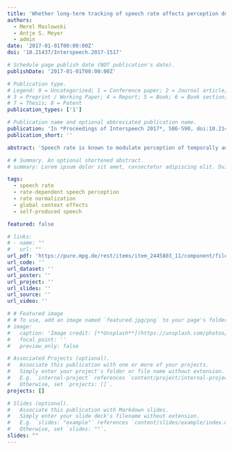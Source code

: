 ```yaml
---
title: 'Whether long-term tracking of speech rate affects perception depends on who is talking'
authors:
  - Merel Maslowski
  - Antje S. Meyer
  - admin
date: '2017-01-01T00:00:00Z'
doi: '10.21437/Interspeech.2017-1517'

# Schedule page publish date (NOT publication's date).
publishDate: '2017-01-01T00:00:00Z'

# Publication type.
# Legend: 0 = Uncategorized; 1 = Conference paper; 2 = Journal article;
# 3 = Preprint / Working Paper; 4 = Report; 5 = Book; 6 = Book section;
# 7 = Thesis; 8 = Patent
publication_types: ['1']

# Publication name and optional abbreviated publication name.
publication: 'In *Proceedings of Interspeech 2017*, 586-590, doi:10.21437/Interspeech.2017-1517'
publication_short: ''

abstract: 'Speech rate is known to modulate perception of temporally ambiguous speech sounds. For instance, a vowel may be perceived as short when the immediate speech context is slow, but as long when the context is fast. Yet, effects of long-term tracking of speech rate are largely unexplored. Two experiments tested whether long-term tracking of rate influences perception of the temporal Dutch vowel contrast /A/-/a:/. In Experiment 1, one low-rate group listened to ‘neutral’ rate speech from talker A and to slow speech from talker B. Another high-rate group was exposed to the same neutral speech from A, but to fast speech from B. Between-group comparison of the ‘neutral’ trials revealed that the low-rate group reported a higher proportion of /a:/ in A’s ‘neutral’ speech, indicating that A sounded faster when B was slow. Experiment 2 tested whether one’s own speech rate also contributes to effects of long-term tracking of rate. Here, talker B’s speech was replaced by playback of participants’ own fast or slow speech. No evidence was found that one’s own voice affected perception of talker A in larger speech contexts. These results carry implications for our understanding of the mechanisms involved in rate-dependent speech perception and of dialogue.'

# # Summary. An optional shortened abstract.
# summary: Lorem ipsum dolor sit amet, consectetur adipiscing elit. Duis posuere tellus ac convallis placerat. Proin tincidunt magna sed ex sollicitudin condimentum.

tags:
  - speech rate
  - rate-dependent speech perception
  - rate normalization
  - global context effects
  - self-produced speech

featured: false

# links:
# - name: ""
#   url: ""
url_pdf: 'https://pure.mpg.de/rest/items/item_2445803_11/component/file_2475583/content'
url_code: ''
url_dataset: ''
url_poster: ''
url_project: ''
url_slides: ''
url_source: ''
url_video: ''

# # Featured image
# # To use, add an image named `featured.jpg/png` to your page's folder.
# image:
#   caption: 'Image credit: [**Unsplash**](https://unsplash.com/photos/pLCdAaMFLTE)'
#   focal_point: ''
#   preview_only: false

# Associated Projects (optional).
#   Associate this publication with one or more of your projects.
#   Simply enter your project's folder or file name without extension.
#   E.g. `internal-project` references `content/project/internal-project/index.md`.
#   Otherwise, set `projects: []`.
projects: []

# Slides (optional).
#   Associate this publication with Markdown slides.
#   Simply enter your slide deck's filename without extension.
#   E.g. `slides: "example"` references `content/slides/example/index.md`.
#   Otherwise, set `slides: ""`.
slides: ""
---
```


<!-- {{% callout note %}}
Click the _Cite_ button above to demo the feature to enable visitors to import publication metadata into their reference management software.
{{% /callout %}}

Supplementary notes can be added here, including [code and math](https://wowchemy.com/docs/content/writing-markdown-latex/). -->
